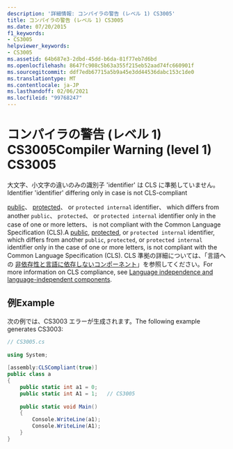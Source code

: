 ```yaml
---
description: '詳細情報: コンパイラの警告 (レベル 1) CS3005'
title: コンパイラの警告 (レベル 1) CS3005
ms.date: 07/20/2015
f1_keywords:
- CS3005
helpviewer_keywords:
- CS3005
ms.assetid: 64b687e3-2dbd-45dd-b6da-81f77eb7d6bd
ms.openlocfilehash: 8647fc908c5b63a355f215eb52aad74fc660901f
ms.sourcegitcommit: ddf7edb67715a5b9a45e3dd44536dabc153c1de0
ms.translationtype: MT
ms.contentlocale: ja-JP
ms.lasthandoff: 02/06/2021
ms.locfileid: "99768247"
---
```

# <a name="compiler-warning-level-1-cs3005"></a><span data-ttu-id="b54f4-103">コンパイラの警告 (レベル 1) CS3005</span><span class="sxs-lookup"><span data-stu-id="b54f4-103">Compiler Warning (level 1) CS3005</span></span>

<span data-ttu-id="b54f4-104">大文字、小文字の違いのみの識別子 'identifier' は CLS に準拠していません。</span><span class="sxs-lookup"><span data-stu-id="b54f4-104">Identifier 'identifier' differing only in case is not CLS-compliant</span></span>  
  
 <span data-ttu-id="b54f4-105">[public](../language-reference/keywords/public.md)、 [protected](../language-reference/keywords/protected.md)、 or `protected internal` identifier、 which differs from another `public`、 `protected`、 or `protected internal` identifier only in the case of one or more letters、 is not compliant with the Common Language Specification (CLS).</span><span class="sxs-lookup"><span data-stu-id="b54f4-105">A [public](../language-reference/keywords/public.md), [protected](../language-reference/keywords/protected.md), or `protected internal` identifier, which differs from another `public`, `protected`, or `protected internal` identifier only in the case of one or more letters, is not compliant with the Common Language Specification (CLS).</span></span> <span data-ttu-id="b54f4-106">CLS 準拠の詳細については、「言語への [非依存性と言語に依存しないコンポーネント](../../standard/language-independence.md)」を参照してください。</span><span class="sxs-lookup"><span data-stu-id="b54f4-106">For more information on CLS compliance, see [Language independence and language-independent components](../../standard/language-independence.md).</span></span>
  
## <a name="example"></a><span data-ttu-id="b54f4-107">例</span><span class="sxs-lookup"><span data-stu-id="b54f4-107">Example</span></span>  

 <span data-ttu-id="b54f4-108">次の例では、CS3003 エラーが生成されます。</span><span class="sxs-lookup"><span data-stu-id="b54f4-108">The following example generates CS3003:</span></span>  
  
```csharp  
// CS3005.cs  
  
using System;  
  
[assembly:CLSCompliant(true)]  
public class a  
{  
    public static int a1 = 0;  
    public static int A1 = 1;   // CS3005  
  
    public static void Main()  
    {  
        Console.WriteLine(a1);  
        Console.WriteLine(A1);  
    }  
}  
```
